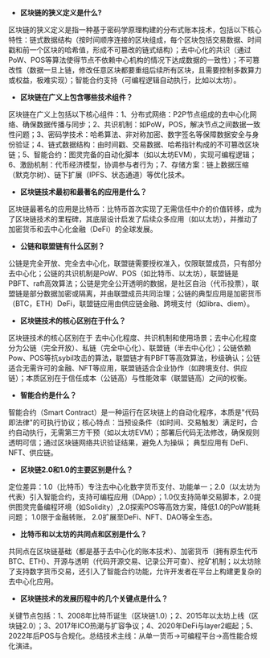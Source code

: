 - **区块链的狭义定义是什么?**

区块链的狭义定义是指一种基于密码学原理构建的分布式账本技术，包括以下核心特性：链式数据结构（按时间顺序连接的区块组成，每个区块包括交易数据、时间戳和前一个区块的哈希值，形成不可篡改的链式结构）；去中心化的共识（通过PoW、POS等算法使得节点不依赖中心机构的情况下达成数据的一致性）；不可篡改性（数据一旦上链，修改任意区块都要重组后续所有区块，且需要控制多数算力或权益，极难实现）；智能合约支持（可编程逻辑自动执行，比如以太坊）。

- **区块链在广义上包含哪些技术组件？**

区块链在广义上包括以下核心组件：1、分布式网络：P2P节点组成的去中心化网络、确保数据传播与同步；2、共识机制：如PoW，POS，解决节点之间数据一致性问题；3、密码学技术：哈希算法、非对称加密、数字签名等保障数据安全与身份验证；4、链式数据结构：由时间戳、交易数据、哈希指针构成的不可篡改区块链；5、智能合约：图灵完备的自动化脚本（如以太坊EVM），实现可编程逻辑；6、激励机制：代币经济模型，协调参与者行为；7、存储方案：链上数据压缩（默克尔树）、链下扩展（IPFS、状态通道）等优化技术。

- **区块链技术最初和最著名的应用是什么？**

区块链最著名的应用是比特币：比特币首次实现了无需信任中介的价值转移，成为了区块链技术的里程碑，其底层设计启发了后续众多应用（如以太坊），并推动了加密货币和去中心化金融（DeFi）的全球发展。

- **公链和联盟链有什么区别？**

公链是完全开放、完全去中心化，联盟链需要授权准入，仅限联盟成员，只有部分去中心化；公链的共识机制是PoW、POS（如比特币、以太坊），联盟链是PBFT、raft高效算法；公链是完全公开透明的数据，是社区自治（代币投票），联盟链是部分数据加密或隔离，并由联盟成员共同治理；公链的典型应用是加密货币（BTC，ETH）DeFi，联盟链应用由供应链金融、跨境支付（如libra、diem）。

- **区块链技术的核心区别在于什么？**

区块链技术的核心区别在于 去中心化程度、共识机制和使用场景；去中心化程度分为公链（完全开放）、私链（完全中心化）、联盟链（半去中心化）；公链依赖Pow、POS等抗sybil攻击的算法，联盟链才有PBFT等高效算法，秒级确认；公链适合无需许可的金融、NFT等应用，联盟链适合企业协作（如跨境支付、供应链）；本质区别在于信任成本（公链高）与性能效率（联盟链高）之间的权衡。

- **智能合约是什么？**

智能合约（Smart Contract）是一种运行在区块链上的自动化程序，本质是"代码即法律"的可执行协议；核心特点：当预设条件（如时间、交易触发）满足时，合约自动执行，无需第三方干预（如以太坊EVM）；部署后代码无法修改，确保规则透明可信；通过区块链网络共识验证结果，避免人为操纵；  典型应用有 DeFi、NFT、供应链。

- **区块链2.0和1.0的主要区别是什么？**

定位差异：1.0（比特币）专注去中心化数字货币支付、功能单一；2.0（以太坊为代表）引入智能合约，支持可编程应用（DApp）；1.0仅支持简单交易脚本，2.0提供图灵完备编程环境（如Solidity）,2.0探索POS等高效方案，降低1.0的PoW能耗问题； 1.0限于金融转账， 2.0扩展至DeFi、NFT、DAO等全生态。

- **比特币和以太坊的共同点和区别是什么？**

共同点在区块链基础（都是基于去中心化的账本技术）、加密货币（拥有原生代币BTC、ETH）、开源与透明（代码开源交易、记录公开可查）、挖矿机制；以太坊除了支持数字货币交易，还引入了智能合约功能，允许开发者在平台上构建更复杂的去中心化应用。

- **区块链技术的发展历程中的几个关键点是什么？**

关键节点包括：1、2008年比特币诞生（区块链1.0）；2、2015年以太坊上线（区块链2.0）；3、2017年ICO热潮与扩容争议；4、2020年DeFi与layer2崛起；5、2022年后POS与合规化。总结技术主线：从单一货币->可编程平台->高性能合规化演进。

